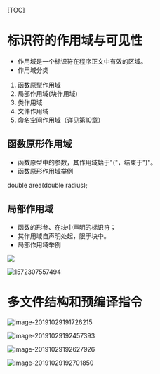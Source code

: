 [TOC]

# 标识符的作用域与可见性

- 作用域是一个标识符在程序正文中有效的区域。
- 作用域分类

1. 函数原型作用域
2. 局部作用域(块作用域)
3. 类作用域
4. 文件作用域
5. 命名空间作用域（详见第10章）

## 函数原形作用域

- 函数原型中的参数，其作用域始于"("，结束于")"。
- 函数原形作用域举例

double area(double radius);

## 局部作用域

- 函数的形参、在块中声明的标识符；
- 其作用域自声明处起，限于块中。
- 局部作用域举例



![](E:\git-workspace\note\images\c++\1572307375272.png)

![1572307557494](E:\git-workspace\note\images\c++\1572307557494.png)

# 多文件结构和预编译指令

![image-20191029191726215](/Users/chenyansong/Documents/note/images/c++/image-20191029191726215.png)

![image-20191029192457393](/Users/chenyansong/Documents/note/images/c++/image-20191029192457393.png)

![image-20191029192627926](/Users/chenyansong/Documents/note/images/c++/image-20191029192627926.png)

![image-20191029192701850](/Users/chenyansong/Documents/note/images/c++/image-20191029192701850.png)

